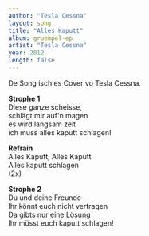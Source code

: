 ```yaml
---
author: "Tesla Cessna"
layout: song
title: "Alles Kaputt"
album: gruempel-ep
artist: "Tesla Cessna"
year: 2012
length: false
---
```


De Song isch es Cover vo Tesla Cessna.

**Strophe 1**  
Diese ganze scheisse,  
schlägt mir auf'n magen  
es wird langsam zeit  
ich muss alles kaputt schlagen!

**Refrain**  
Alles Kaputt, Alles Kaputt  
Alles kaputt schlagen  
(2x)

**Strophe 2**  
Du und deine Freunde  
Ihr könnt euch nicht vertragen  
Da gibts nur eine Lösung  
Ihr müsst euch kaputt schlagen!


